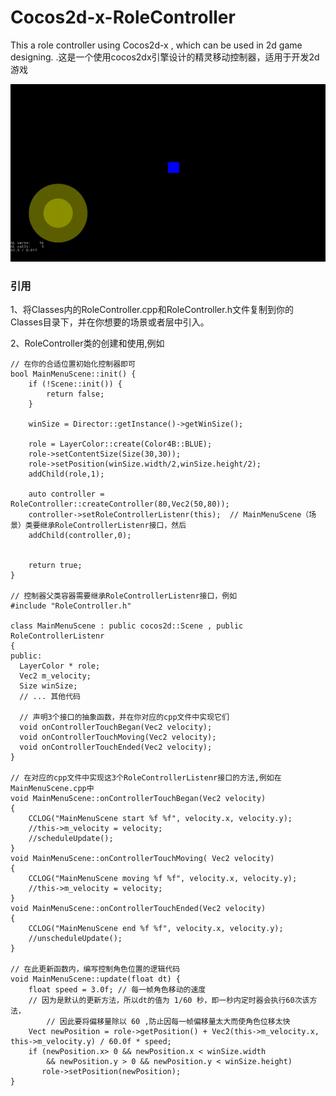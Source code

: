 # Cocos2d-x-RoleController
This a role controller using Cocos2d-x , which can be used in 2d game designing.
.这是一个使用cocos2dx引擎设计的精灵移动控制器，适用于开发2d游戏

![](https://raw.githubusercontent.com/Ccapton/Cocos2d-x-RoleController/master/rolecontroller_demo.gif)

### 引用
1、将Classes内的RoleController.cpp和RoleController.h文件复制到你的Classes目录下，并在你想要的场景或者层中引入。

2、RoleController类的创建和使用,例如
```
// 在你的合适位置初始化控制器即可
bool MainMenuScene::init() {
	if (!Scene::init()) {
		return false;
	}

	winSize = Director::getInstance()->getWinSize();

	role = LayerColor::create(Color4B::BLUE);
	role->setContentSize(Size(30,30));
	role->setPosition(winSize.width/2,winSize.height/2);
	addChild(role,1);

	auto controller = RoleController::createController(80,Vec2(50,80));
	controller->setRoleControllerListenr(this);  // MainMenuScene（场景）类要继承RoleControllerListenr接口，然后
	addChild(controller,0); 


	return true;
}

// 控制器父类容器需要继承RoleControllerListenr接口，例如
#include "RoleController.h"

class MainMenuScene : public cocos2d::Scene , public RoleControllerListenr
{
public:
  LayerColor * role; 
  Vec2 m_velocity;
  Size winSize;
  // ... 其他代码
  
  // 声明3个接口的抽象函数，并在你对应的cpp文件中实现它们
  void onControllerTouchBegan(Vec2 velocity); 
  void onControllerTouchMoving(Vec2 velocity);
  void onControllerTouchEnded(Vec2 velocity);
}

// 在对应的cpp文件中实现这3个RoleControllerListenr接口的方法,例如在MainMenuScene.cpp中
void MainMenuScene::onControllerTouchBegan(Vec2 velocity)
{
	CCLOG("MainMenuScene start %f %f", velocity.x, velocity.y);
	//this->m_velocity = velocity;
	//scheduleUpdate();
}
void MainMenuScene::onControllerTouchMoving( Vec2 velocity)
{
	CCLOG("MainMenuScene moving %f %f", velocity.x, velocity.y);
	//this->m_velocity = velocity;
}
void MainMenuScene::onControllerTouchEnded(Vec2 velocity)
{
	CCLOG("MainMenuScene end %f %f", velocity.x, velocity.y);
	//unscheduleUpdate();
}

// 在此更新函数内，编写控制角色位置的逻辑代码
void MainMenuScene::update(float dt) { 
	float speed = 3.0f; // 每一帧角色移动的速度
	// 因为是默认的更新方法，所以dt的值为 1/60 秒，即一秒内定时器会执行60次该方法，
        // 因此要将偏移量除以 60 ,防止因每一帧偏移量太大而使角色位移太快
	Vect newPosition = role->getPosition() + Vec2(this->m_velocity.x, this->m_velocity.y) / 60.0f * speed;
	if (newPosition.x> 0 && newPosition.x < winSize.width 
		&& newPosition.y > 0 && newPosition.y < winSize.height)
	   role->setPosition(newPosition);
}

```
